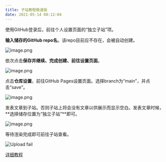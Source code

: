 ```yaml
---
title: 子站教程极速版
date: 2021-05-14 08:12:04
---
```


使用GitHub登录后，前往个人设置页面的“独立子站”项。

**输入储存的GitHub repo名**。该repo目前应不存在，会被自动创建。

![image.png](https://ssimg.frontenduse.top/article/2021/05/14/f7ddb23fb85a32ff97d4066c5458607d.png)

依次点击**保存并继续、完成创建、前往设置页面**。

![image.png](https://ssimg.frontenduse.top/article/2021/05/14/4c22f137360b026303faf1fc4788565e.png)

点击**仓库设置**，前往GitHub Pages设置页面。选择branch为“main”，并点击“save”。

![image.png](https://ssimg.frontenduse.top/article/2021/05/14/41e7b3ca545b23542295f197460e1725.png)

发表文章到子站。否则子站上将会没有文章以供展示而显示空白。发表文章时候，**选择储存位置为“独立子站”**即可。

![image.png](https://ssimg.frontenduse.top/article/2021/05/14/e70ff753a01916207d11f4d1514dee93.png)

等待渲染完成即可前往子站查看。

![Upload fail]()


[详细教程]()
